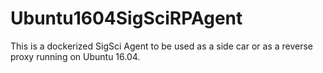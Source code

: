 # Ubuntu1604SigSciRPAgent
This is a dockerized SigSci Agent to be used as a side car or as a reverse proxy running on Ubuntu 16.04.
